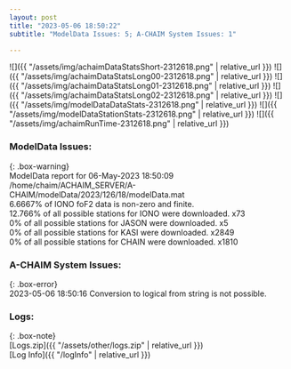 ```yaml
---
layout: post
title: "2023-05-06 18:50:22"
subtitle: "ModelData Issues: 5; A-CHAIM System Issues: 1"

---
```


![]({{ "/assets/img/achaimDataStatsShort-2312618.png" | relative_url }})
![]({{ "/assets/img/achaimDataStatsLong00-2312618.png" | relative_url }})
![]({{ "/assets/img/achaimDataStatsLong01-2312618.png" | relative_url }})
![]({{ "/assets/img/achaimDataStatsLong02-2312618.png" | relative_url }})
![]({{ "/assets/img/modelDataDataStats-2312618.png" | relative_url }})
![]({{ "/assets/img/modelDataStationStats-2312618.png" | relative_url }})
![]({{ "/assets/img/achaimRunTime-2312618.png" | relative_url }})


### ModelData Issues:  
  
{: .box-warning}  
 ModelData report for 06-May-2023 18:50:09   
 /home/chaim/ACHAIM_SERVER/A-CHAIM/modelData/2023/126/18/modelData.mat   
 6.6667% of IONO foF2 data is non-zero and finite.   
 12.766% of all possible stations for IONO were downloaded. x73   
 0% of all possible stations for JASON were downloaded. x5   
 0% of all possible stations for KASI were downloaded. x2849   
 0% of all possible stations for CHAIN were downloaded. x1810   
  
### A-CHAIM System Issues:  
  
{: .box-error}  
2023-05-06 18:50:16 Conversion to logical from string is not possible.  

### Logs:  
  
{: .box-note}  
[Logs.zip]({{ "/assets/other/logs.zip" | relative_url }})  
[Log Info]({{ "/logInfo" | relative_url }})  
